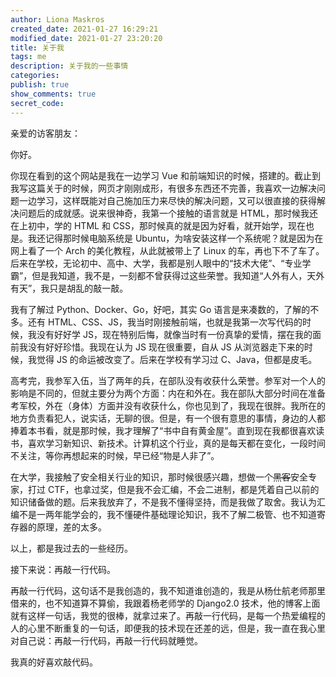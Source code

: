 ```yaml
---
author: Liona Maskros
created_date: 2021-01-27 16:29:21
modified_date: 2021-01-27 23:20:20
title: 关于我
tags: me
description: 关于我的一些事情
categories:
publish: true
show_comments: true
secret_code:
---
```


亲爱的访客朋友：

你好。

你现在看到的这个网站是我在一边学习 Vue 和前端知识的时候，搭建的。截止到我写这篇关于的时候，网页才刚刚成形，有很多东西还不完善，我喜欢一边解决问题一边学习，这样既能对自己施加压力来尽快的解决问题，又可以很直接的获得解决问题后的成就感。说来很神奇，我第一个接触的语言就是 HTML，那时候我还在上初中，学的 HTML 和 CSS，那时候真的就是因为好看，就开始学，现在也是。我还记得那时候电脑系统是 Ubuntu，为啥安装这样一个系统呢？就是因为在网上看了一个 Arch 的美化教程，从此就被带上了 Linux 的车，再也下不了车了。后来在学校，无论初中、高中、大学，我都是别人眼中的“技术大佬”、“专业学霸”，但是我知道，我不是，一刻都不曾获得过这些荣誉。我知道“人外有人，天外有天”，我只是胡乱的敲一敲。

我有了解过 Python、Docker、Go，好吧，其实 Go 语言是来凑数的，了解的不多。还有 HTML、CSS、JS，我当时刚接触前端，也就是我第一次写代码的时候，我没有好好学 JS，现在特别后悔，就像当时有一份真挚的爱情，摆在我的面前我没有好好珍惜。我现在认为 JS 现在很重要，自从 JS 从浏览器走下来的时候，我觉得 JS 的命运被改变了。后来在学校有学习过 C、Java，但都是皮毛。

高考完，我参军入伍，当了两年的兵，在部队没有收获什么荣誉。参军对一个人的影响是不同的，但就主要分为两个方面：内在和外在。我在部队大部分时间在准备考军校，外在（身体）方面并没有收获什么，你也见到了，我现在很胖。我所在的地方负责看犯人，说实话，无聊的很。但是，有一个很有意思的事情，身边的人都捧着本书看，就是那时候，我才理解了“书中自有黄金屋”。直到现在我都很喜欢读书，喜欢学习新知识、新技术。计算机这个行业，真的是每天都在变化，一段时间不关注，等你再想起来的时候，早已经“物是人非了”。

在大学，我接触了安全相关行业的知识，那时候很感兴趣，想做一个<del>黑客</del>安全专家，打过 CTF，也拿过奖，但是我不会汇编，不会二进制，都是凭着自己以前的知识储备做的题。后来我放弃了，不是我不懂得坚持，而是我做了取舍。我认为汇编不是一两年能学会的，我不懂硬件基础理论知识，我不了解二极管、也不知道寄存器的原理，差的太多。

以上，都是我过去的一些经历。

接下来说：再敲一行代码。

再敲一行代码，这句话不是我创造的，我不知道谁创造的，我是从杨仕航老师那里借来的，也不知道算不算偷，我跟着杨老师学的 Django2.0 技术，他的博客上面就有这样一句话，我觉的很棒，就拿过来了。再敲一行代码，是每一个热爱编程的人的心里不断重复的一句话，即便我的技术现在还差的远，但是，我一直在我心里对自己说：再敲一行代码，再敲一行代码就睡觉。

我真的好喜欢敲代码。
